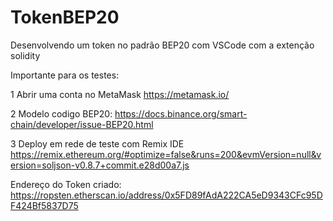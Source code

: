 # TokenBEP20
Desenvolvendo um token no padrão BEP20 com VSCode com a extenção solidity

Importante para os testes:

1 Abrir uma conta no MetaMask https://metamask.io/

2 Modelo codigo BEP20: https://docs.binance.org/smart-chain/developer/issue-BEP20.html

3 Deploy em rede de teste com Remix IDE https://remix.ethereum.org/#optimize=false&runs=200&evmVersion=null&version=soljson-v0.8.7+commit.e28d00a7.js


Endereço do Token criado: https://ropsten.etherscan.io/address/0x5FD89fAdA222CA5eD9343CFc95DF424Bf5837D75

